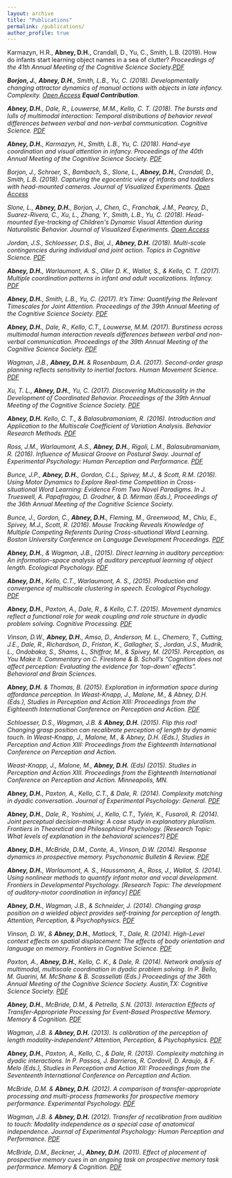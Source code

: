 ```yaml
---
layout: archive
title: "Publications"
permalink: /publications/
author_profile: true
---
```


Karmazyn, H.R., **Abney, D.H.**, Crandall, D., Yu, C., Smith, L.B. (2019). How do infants start learning object names in a sea of clutter? <i>Proceedings of the 41th Annual Meeting of the Cognitive Science Society<i>.[PDF](http://drewabney.github.io/files/CogSci2019_Final_HK.pdf) 
 
**Borjon, J.**, **Abney, D.H.**, Smith, L.B., Yu, C. (2018). Developmentally changing attractor dynamics of manual actions with objects in late infancy. <i>Complexity<i>. [Open Access](https://www.hindawi.com/journals/complexity/2018/4714612/) **Equal Contribution**.

**Abney, D.H.**, Dale, R., Louwerse, M.M., Kello, C. T. (2018). The bursts and lulls of multimodal interaction: Temporal distributions of behavior reveal differences between verbal and non-verbal communication. <i>Cognitive Science<i>. [PDF](http://drewabney.github.io/files/Abney_etal_2018.pdf) 

**Abney, D.H.**, Karmazyn, H., Smith, L.B., Yu, C. (2018). Hand-eye coordination and visual attention in infancy. <i>Proceedings of the 40th Annual Meeting of the Cognitive Science Society<i>. [PDF](http://drewabney.github.io/files/Abney_etal_2018_CogSciProc.pdf) 

Borjon, J., Schroer, S., Bambach, S., Slone, L., **Abney, D.H.**, Crandall, D., Smith, L.B. (2018). Capturing the egocentric view of infants and toddlers with head-mounted cameras. <i>Journal of Visualized Experiments<i>. [Open Access](https://www.jove.com/video/58445/a-view-their-own-capturing-egocentric-view-infants-toddlers-with-head)

Slone, L., **Abney, D.H.**, Borjon, J., Chen, C., Franchak, J.M., Pearcy, D., Suarez-Rivera, C., Xu, L., Zhang, Y., Smith, L.B., Yu, C.  (2018). Head-mounted Eye-tracking of Children's Dynamic Visual Attention during Naturalistic Behavior. <i>Journal of Visualized Experiments<i>. [Open Access](https://www.jove.com/video/58496/gaze-action-head-mounted-eye-tracking-children-s-dynamic-visual)

Jordan, J.S., Schloesser, D.S., Bai, J., **Abney, D.H.** (2018). Multi-scale contingencies during individual and joint action. <i>Topics in Cognitive Science<i>. [PDF](http://drewabney.github.io/files/Jordanetal_2017.pdf) 

**Abney, D.H.**, Warlaumont, A. S., Oller D. K., Wallot, S., & Kello, C. T. (2017). Multiple coordination patterns in infant and adult vocalizations. <i>Infancy<i>. [PDF](http://drewabney.github.io/files/Abneyetal_2017_Infancy.pdf) 

**Abney, D.H.**, Smith, L.B., Yu, C. (2017). It’s Time: Quantifying the Relevant Timescales for Joint Attention. <i>Proceedings of the 39th Annual Meeting of the Cognitive Science Society<i>. [PDF](http://drewabney.github.io/files/AbneySmithYu_2017_CogSciProc.pdf) 
 
**Abney, D.H.**, Dale, R., Kello, C.T., Louwerse, M.M. (2017). Burstiness across multimodal human interaction reveals differences between verbal and non-verbal communication. <i>Proceedings of the 39th Annual Meeting of the Cognitive Science Society<i>. [PDF](http://drewabney.github.io/files/AbneyDaleKelloLouwerse_2017_CogSciProc.pdf)  
 
Wagman, J.B., **Abney, D.H.** & Rosenbaum, D.A. (2017). Second-order grasp planning reflects sensitivity to inertial factors. <i>Human Movement Science<i>. [PDF](http://drewabney.github.io/files/WagmanAbneyRosenbaum_2017_HMS.pdf)  

Xu, T. L., **Abney, D.H.**, Yu, C. (2017). Discovering Multicausality in the Development of Coordinated Behavior. <i>Proceedings of the 39th Annual Meeting of the Cognitive Science Society<i>. [PDF](http://drewabney.github.io/files/XuAbneyYu_2017_CogSciProc.pdf) 

**Abney, D.H.** Kello, C. T., & Balasubramaniam, R. (2016). Introduction and Application to the Multiscale Coefficient of Variation Analysis. <i>Behavior Research Methods<i>. [PDF](http://drewabney.github.io/files/Abney2017_Article_IntroductionAndApplicationOfTh.pdf)  

Ross, J.M., Warlaumont, A.S., **Abney, D.H.**, Rigoli, L.M., Balasubramaniam, R. (2016). Influence of Musical Groove on Postural Sway. <i>Journal of Experimental Psychology: Human Perception and Performance<i>. [PDF](http://drewabney.github.io/files/Rossetal_2016_JEPHPP.pdf)  

Bunce, J.P., **Abney, D.H.**, Gordon, C.L., Spivey, M.J., & Scott, R.M. (2016). Using Motor Dynamics to Explore Real-time Competition in Cross-situational Word Learning: Evidence From Two Novel Paradigms. In J. Trueswell, A. Papafragou, D. Grodner, & D. Mirman (Eds.), <i>Proceedings of the 36th Annual Meeting of the Cognitive Science Society<i>. 

Bunce, J., Gordon, C., **Abney, D.H.**, Fleming, M., Greenwood, M., Chiu, E., Spivey, M.J., Scott, R. (2016). Mouse Tracking Reveals Knowledge of Multiple Competing Referents During Cross-situational Word Learning. <i>Boston University Conference on Language Development Proceedings<i>. [PDF](http://drewabney.github.io/files/Bunceetal_2016_BUCLDPS.pdf)  

**Abney, D.H.**, & Wagman, J.B., (2015). Direct learning in auditory perception: An information-space analysis of auditory perceptual learning of object length. <i>Ecological Psychology<i>. [PDF](http://drewabney.github.io/files/AbneyWagman_2015_EP.pdf) 

**Abney, D.H.**, Kello, C.T., Warlaumont, A. S.,  (2015). Production and convergence of multiscale clustering in speech. <i>Ecological Psychology<i>. [PDF](http://drewabney.github.io/files/AbneyKelloWarlaumont_2015_EP.pdf) 

**Abney, D.H.**, Paxton, A., Dale, R., & Kello, C.T. (2015). Movement dynamics reflect a functional role for weak coupling and role structure in dyadic problem solving. <i>Cognitive Processing<i>. [PDF](http://drewabney.github.io/files/Abneyetal_2015_CP.pdf) 

Vinson, D.W., **Abney, D.H.**, Amso, D., Anderson, M. L., Chemero, T., Cutting, J.E., Dale, R., Richardson, D., Friston, K., Gallagher, S., Jordan, J.S., Mudrik, L., Ondobaka, S., Shams, L., Shiffrar, M., & Spivey, M. (2015). Perception, as You Make It. Commentary on C. Firestone & B. Scholl’s “Cognition does not affect perception: Evaluating the evidence for ‘top-down’ effects”. <i>Behavioral and Brain Sciences<i>. 

**Abney, D.H.** & Thomas, B. (2015). Exploration in information space during affordance perception. In Weast-Knapp, J., Malone, M., & Abney, D.H. (Eds.), <i>Studies in Perception and Action XIII: Proceedings from the Eighteenth International Conference on Perception and Action<i>. [PDF](http://drewabney.github.io/files/AbneyThomas_2015_StudiesinPerceptionAction.pdf) 

Schloesser, D.S., Wagman, J.B. & **Abney, D.H.** (2015). Flip this rod! Changing grasp position can recalibrate perception of length by dynamic touch. In Weast-Knapp, J., Malone, M., & Abney, D.H. (Eds.), <i>Studies in Perception and Action XIII: Proceedings from the Eighteenth International Conference on Perception and Action<i>. 

Weast-Knapp, J., Malone, M., **Abney, D.H.** (Eds) (2015). Studies in Perception and Action XIII. <i>Proceedings from the Eighteenth International Conference on Perception and Action<i>. Minneapolis, MN.

**Abney, D.H.**, Paxton, A., Kello, C.T., & Dale, R. (2014). Complexity matching in dyadic conversation. <i>Journal of Experimental Psychology: General<i>. [PDF](http://drewabney.github.io/files/Abneyetal_2014_JEPG.PDF) 

**Abney, D.H.**, Dale, R., Yoshimi, J., Kello, C.T., Tylén, K., Fusaroli, R. (2014). Joint perceptual decision-making: A case study in explanatory pluralism. <i>Frontiers in Theoretical and Philosophical Psychology<i>. [Research Topic: What levels of explanation in the behavioral sciences?] [PDF](http://drewabney.github.io/files/Abneyetal_2014_FrontiersPhil.pdf) 

**Abney, D.H.**, McBride, D.M., Conte, A., Vinson, D.W. (2014). Response dynamics in prospective memory. <i>Psychonomic Bulletin & Review<i>. [PDF](http://drewabney.github.io/files/Abneyetal_2014_PBR.pdf) 

**Abney, D.H.**, Warlaumont, A. S., Haussmann, A., Ross, J., Wallot, S. (2014). Using nonlinear methods to quantify infant motor and vocal development. <i>Frontiers in Developmental Psychology<i>. [Research Topic: The development of auditory-motor coordination in infancy] [PDF](http://drewabney.github.io/files/Abneyetal_2014_FrontiersPsych.pdf) 

**Abney, D.H.**, Wagman, J.B., & Schneider, J. (2014). Changing grasp position on a wielded object provides self-training for perception of length. <i>Attention, Perception, & Psychophysics<i>. [PDF](http://drewabney.github.io/files/AbneyWagmanSchneider_2013_APP.pdf) 

Vinson, D. W., & **Abney, D.H.**, Matlock, T., Dale, R. (2014). High-Level context effects on spatial displacement: The effects of body orientation and language on memory. <i>Frontiers in Cognitive Science<i>. [PDF](http://drewabney.github.io/files/Vinsonetal_2014_FrontiersPsych.pdf)  

Paxton, A., **Abney, D.H.**, Kello, C. K., & Dale, R. (2014). Network analysis of multimodal, multiscale coordination in dyadic problem solving. In P. Bello, M. Guarini, M. McShane & B. Scassellati (Eds.)  <i>Proceedings of the 36th Annual Meeting of the Cognitive Science Society<i>. Austin,TX: Cognitive Science Society. [PDF](http://drewabney.github.io/files/Paxtonetal_2014_CogSciProc.pdf) 

**Abney, D.H.**, McBride, D.M., & Petrella, S.N. (2013). Interaction Effects of Transfer-Appropriate Processing for Event-Based Prospective Memory. <i>Memory & Cognition<i>. [PDF](http://drewabney.github.io/files/AbneyMcBridePetrella_2013_MC.pdf) 

Wagman, J.B. & **Abney, D.H.** (2013). Is calibration of the perception of length modality-independent? <i>Attention, Perception, & Psychophysics<i>. [PDF](http://drewabney.github.io/files/WagmanAbney_2013_APP.pdf) 

**Abney, D.H.**, Paxton, A., Kello, C., & Dale, R. (2013). Complexity matching in dyadic interactions. In P. Passos, J. Barrieros, R. Cordovil, D. Araujo, & F. Melo (Eds.), <i>Studies in Perception and Action XII: Proceedings from the Seventeenth International Conference on Perception and Action<i>. 

McBride, D.M. & **Abney, D.H.** (2012). A comparison of transfer-appropriate processing and multi-process frameworks for prospective memory performance. <i>Experimental Psychology<i>. [PDF](http://drewabney.github.io/files/McBride_Abney_2012_EP.pdf) 
  
Wagman, J.B. & **Abney, D.H.** (2012). Transfer of recalibration from audition to touch: Modality independence as a special case of anatomical independence. <i>Journal of Experimental Psychology: Human Perception and Performance<i>. [PDF](http://drewabney.github.io/files/WagmanAbney_2012_JEPHPP.pdf) 

McBride, D.M., Beckner, J., **Abney, D.H.** (2011). Effect of placement of prospective memory cues in an ongoing task on prospective memory task performance. <i>Memory & Cognition<i>. [PDF](http://drewabney.github.io/files/McBride_Beckner_Abney_2011_MC.pdf) 
